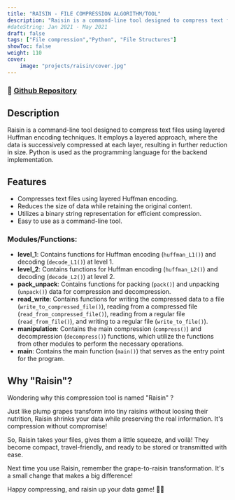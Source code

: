 ```yaml
---
title: "RAISIN - FILE COMPRESSION ALGORITHM/TOOL"
description: "Raisin is a command-line tool designed to compress text files using a unique layered Huffman encoding algorithm."
#dateString: Jan 2021 - May 2021
draft: false
tags: ["File compression","Python", "File Structures"]
showToc: false
weight: 110
cover:
    image: "projects/raisin/cover.jpg"
--- 
```

### 🔗 [Github Repository](https://github.com/NehalH/raisin)

## Description
Raisin is a command-line tool designed to compress text files using layered Huffman encoding techniques. It employs a layered approach, where the data is successively compressed at each layer, resulting in further reduction in size. Python is used as the programming language for the backend implementation.

## Features

- Compresses text files using layered Huffman encoding.
- Reduces the size of data while retaining the original content.
- Utilizes a binary string representation for efficient compression.
- Easy to use as a command-line tool.

### Modules/Functions:

- **level_1**: Contains functions for Huffman encoding (`huffman_L1()`) and decoding (`decode_L1()`) at level 1.
- **level_2**: Contains functions for Huffman encoding (`huffman_L2()`) and decoding (`decode_L2()`) at level 2.
- **pack_unpack**: Contains functions for packing (`pack()`) and unpacking (`unpack()`) data for compression and decompression.
- **read_write**: Contains functions for writing the compressed data to a file (`write_to_compressed_file()`), reading from a compressed file (`read_from_compressed_file()`), reading from a regular file (`read_from_file()`), and writing to a regular file (`write_to_file()`).
- **manipulation**: Contains the main compression (`compress()`) and decompression (`decompress()`) functions, which utilize the functions from other modules to perform the necessary operations.
- **main**: Contains the main function (`main()`) that serves as the entry point for the program.

## Why "Raisin"?

Wondering why this compression tool is named "Raisin" ?

Just like plump grapes transform into tiny raisins without loosing their nutrition, Raisin shrinks your data while preserving the real information. It's compression without compromise!

So, Raisin takes your files, gives them a little squeeze, and voilà! They become compact, travel-friendly, and ready to be stored or transmitted with ease.

Next time you use Raisin, remember the grape-to-raisin transformation. It's a small change that makes a big difference!

Happy compressing, and raisin up your data game! 🍇✨

